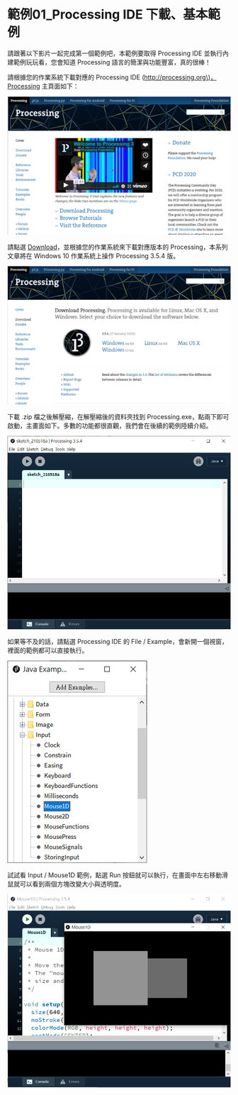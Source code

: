 # 範例01\_Processing IDE 下載、基本範例

請跟著以下影片一起完成第一個範例吧，本範例要取得 Processing IDE 並執行內建範例玩玩看，您會知道 Processing 語言的簡潔與功能豐富，真的很棒！

請根據您的作業系統下載對應的 Processing IDE \([http://processing.org\)，Processing](http://processing.org%29，Processing) 主頁面如下：

![](../.gitbook/assets/processing_arduino_ex01_01.png)

請點選 [Download](https://processing.org/download/)，並根據您的作業系統來下載對應版本的 Processing，本系列文章將在 Windows 10 作業系統上操作 Processing 3.5.4 版。

![](../.gitbook/assets/processing_arduino_ex01_02.png)

下載 .zip 檔之後解壓縮，在解壓縮後的資料夾找到 Processing.exe，點兩下即可啟動，主畫面如下。多數的功能都很直觀，我們會在後續的範例陸續介紹。

![](../.gitbook/assets/processing_arduino_ex01_03.png)

如果等不及的話，請點選 Processing IDE 的 File / Example，會新開一個視窗，裡面的範例都可以直接執行。

![](../.gitbook/assets/processing_arduino_ex01_04.png)

試試看 Input / Mouse1D 範例，點選 Run 按鈕就可以執行，在畫面中左右移動滑鼠就可以看到兩個方塊改變大小與透明度。

![](../.gitbook/assets/processing_arduino_ex01_05.png)

